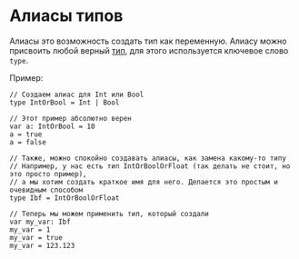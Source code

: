 # Алиасы типов
Алиасы это возможность создать тип как переменную.
Алиасу можно присвоить любой верный [тип](intro.md), для этого используется ключевое слово `type`.

Пример:
```
// Создаем алиас для Int или Bool
type IntOrBool = Int | Bool

// Этот пример абсолютно верен
var a: IntOrBool = 10
a = true
a = false

// Также, можно спокойно создавать алиасы, как замена какому-то типу
// Например, у нас есть тип IntOrBoolOrFloat (так делать не стоит, но это просто пример),
// а мы хотим создать краткое имя для него. Делается это простым и очевидным способом
type Ibf = IntOrBoolOrFloat

// Теперь мы можем применить тип, который создали
var my_var: Ibf
my_var = 1
my_var = true
my_var = 123.123
```